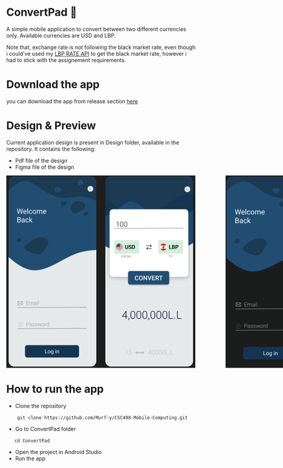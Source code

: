 # ConvertPad 🚀
A simple mobile application to convert between two different currencies only.
Available currencies are USD and LBP.

Note that, exchange rate is not following the black market rate, even though i could've used my [LBP RATE API](https://github.com/Murf-y/LBP-DollarRate-API) to get the black market rate, however i had to stick with the assignement requirements.

# Download the app
you can download the app from release section [here](https://github.com/Murf-y/CSC498-Mobile-Computing/releases/tag/v1.0.0)

# Design & Preview
Current application design is present in Design folder, available in the repository. It contains the following:
- Pdf file of the design
- Figma file of the design

<div style="display:flex; gap:5rem">
    <img style="width:500px"  src="./Design/light_theme.png"></img>
    <img style="width:500px" src="./Design/dark_theme.png"></img>

</div>

# How to run the app
- Clone the repository 
```
    git clone https://github.com/Murf-y/CSC498-Mobile-Computing.git
```
- Go to ConvertPad folder
 ```
    cd ConvertPad
 ```

- Open the project in Android Studio
- Run the app